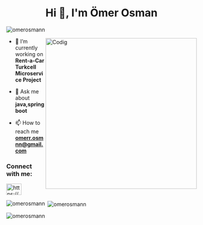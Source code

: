 <h1 align="center">Hi 👋, I'm Ömer Osman</h1>
<p align="left"> <img src="https://komarev.com/ghpvc/?username=omerosmann&label=Profile%20views&color=0e75b6&style=flat" alt="omerosmann" /> </p>
<img align="right" alt="Codig" width="400" src="https://gifdb.com/images/high/coding-skills-loading-dk68v8z0hevjpuiv.gif">

- 🔭 I’m currently working on **Rent-a-Car Turkcell Microservice Project**

- 💬 Ask me about **java,spring boot**

- 📫 How to reach me **omerr.osmnn@gmail.com**

<h3 align="left">Connect with me:</h3>
<p align="left">
<a href="https://linkedin.com/in/https://www.linkedin.com/in/muhammed-%c3%b6mer-osman-707697240/" target="blank"><img align="center" src="https://raw.githubusercontent.com/rahuldkjain/github-profile-readme-generator/master/src/images/icons/Social/linked-in-alt.svg" alt="https://www.linkedin.com/in/muhammed-%c3%b6mer-osman-707697240/" height="30" width="40" /></a>
</p>

<p><img align="left" src="https://github-readme-stats.vercel.app/api/top-langs?username=omerosmann&show_icons=true&locale=en&layout=compact" alt="omerosmann" /></p>

<p>&nbsp;<img align="center" src="https://github-readme-stats.vercel.app/api?username=omerosmann&show_icons=true&locale=en" alt="omerosmann" /></p>

<p><img align="center" src="https://github-readme-streak-stats.herokuapp.com/?user=omerosmann&" alt="omerosmann" /></p>
